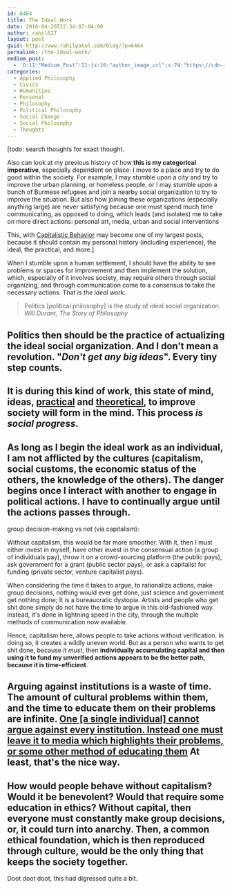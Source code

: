 ```yaml
---
id: 6464
title: The Ideal Work
date: 2016-04-20T22:34:07-04:00
author: rahil627
layout: post
guid: http://www.rahilpatel.com/blog/?p=6464
permalink: /the-ideal-work/
medium_post:
  - 'O:11:"Medium_Post":11:{s:16:"author_image_url";s:74:"https://cdn-images-1.medium.com/fit/c/200/200/1*dmbNkD5D-u45r44go_cf0g.png";s:10:"author_url";s:28:"https://medium.com/@rahil627";s:11:"byline_name";N;s:12:"byline_email";N;s:10:"cross_link";s:2:"no";s:2:"id";s:12:"ef5f2d78a9f0";s:21:"follower_notification";s:3:"yes";s:7:"license";s:19:"all-rights-reserved";s:14:"publication_id";s:2:"-1";s:6:"status";s:6:"public";s:3:"url";s:56:"https://medium.com/@rahil627/the-ideal-work-ef5f2d78a9f0";}'
categories:
  - Applied Philosophy
  - Civics
  - Humanities
  - Personal
  - Philosophy
  - Political Philosophy
  - Social Change
  - Social Philosophy
  - Thoughts
---
```

[todo: search thoughts for exact thought. 

Also can look at my previous history of how <strong>this is my categorical imperative</strong>, especially dependent on place: I move to a place and try to do good within the society. For example, I may stumble upon a city and try to improve the urban planning, or homeless people, or I may stumble upon a bunch of Burmese refugees and join a nearby social organization to try to improve the situation. But also how joining these organizations (especially anything large) are never satisfying because one must spend much time communicating, as opposed to doing, which leads (and isolates) me to take on more direct actions: personal art, media, urban and social interventions

This, with <a href="http://www.rahilpatel.com/blog/capitalistic-behavior">Capitalistic Behavior</a> may become one of my largest posts, because it should contain my personal history (including experience), the ideal, the practical, and more.]

When I stumble upon a human settlement, I should have the ability to see problems or spaces for improvement and then implement the solution, which, especially of it involves society, may require others through social organizing, and through communication come to a consensus to take the necessary actions. That is <em>the ideal work</em>.

<blockquote>Politics [political philosophy] is the study of ideal social organization.
<cite>Will Durant, The Story of Philosophy</cite></blockquote>

<strong>Politics then should be the practice of actualizing the ideal social organization.</strong> And I don't mean a revolution. "<em>Don't get any big ideas</em>". Every tiny step counts.
--

It is during this kind of work, this state of mind, <strong>ideas, <a href="http://www.rahilpatel.com/blog/valuable-things-ive-written#future">practical</a> and <a href="http://www.rahilpatel.com/blog/valuable-things-ive-written#ideals">theoretical</a>, to improve society will form in the mind. This process <em>is</em> <em>social progress</em>.</strong>
--

As long as I begin the ideal work as an individual, I am not afflicted by the cultures (capitalism, social customs, the economic status of the others, the knowledge of the others). The danger begins once I interact with another to engage in political actions. I have to continually argue until the actions passes through.
--

group decision-making vs not (via capitalism):

Without capitalism, this would be far more smoother. With it, then I must either invest in myself, have other invest in the consensual action (a group of individuals pay), throw it on a crowd-sourcing platform (the public pays), ask government for a grant (public sector pays), or ask a capitalist for funding (private sector, venture capitalist pays).

When considering the time it takes to argue, to rationalize actions, make group decisions, nothing would ever get done, just science and government get nothing done; It is a bureaucratic dystopia. Artists and people who get shit done simply do not have the time to argue in this old-fashioned way. Instead, it's done in lightning speed in the city, through the multiple methods of communication now available.

Hence, capitalism here, allows people to take actions without verification. In doing so, it creates a wildly uneven world. But as a person who wants to get shit done, because <em>it must</em>, then <strong>individually accumulating capital and then using it to fund my unverified actions appears to be the better path, because it is time-efficient</strong>.

<strong>Arguing against institutions is a waste of time.</strong> The amount of cultural problems within them, and the time to educate them on their problems are infinite. <a href="http://www.rahilpatel.com/blog/language-and-decision-making">One [a single individual] cannot argue against every institution. Instead one must leave it to media which highlights their problems, or some other method of educating them</a> At least, that's the nice way.
--

How would people behave without capitalism? Would it be benevolent? Would that require some education in ethics? Without capital, then everyone must constantly make group decisions, or, it could turn into anarchy. Then, a common ethical foundation, which is then reproduced through culture, would be the only thing that keeps the society together.
--

Doot doot doot, this had digressed quite a bit.